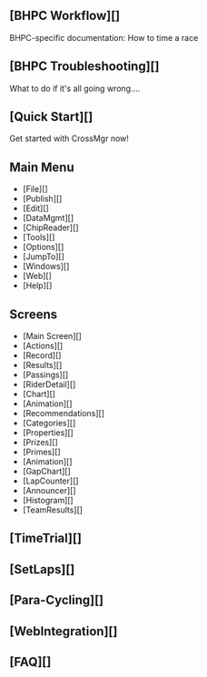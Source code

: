 ## [BHPC Workflow][]
BHPC-specific documentation: How to time a race

## [BHPC Troubleshooting][]
What to do if it's all going wrong....

## [Quick Start][]
Get started with CrossMgr now!

## Main Menu

* [File][]
* [Publish][]
* [Edit][]
* [DataMgmt][]
* [ChipReader][]
* [Tools][]
* [Options][]
* [JumpTo][]
* [Windows][]
* [Web][]
* [Help][]

## Screens

* [Main Screen][]
* [Actions][]
* [Record][]
* [Results][]
* [Passings][]
* [RiderDetail][]
* [Chart][]
* [Animation][]
* [Recommendations][]
* [Categories][]
* [Properties][]
* [Prizes][]
* [Primes][]
* [Animation][]
* [GapChart][]
* [LapCounter][]
* [Announcer][]
* [Histogram][]
* [TeamResults][]

## [TimeTrial][]
## [SetLaps][]

## [Para-Cycling][]

## [WebIntegration][]

## [FAQ][]


